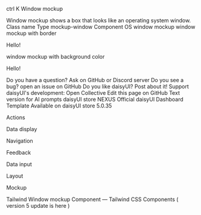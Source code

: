 ctrl
K
Window mockup

Window mockup shows a box that looks like an operating system window.
Class name
Type
mockup-window Component
OS window mockup
window mockup with border

<div className="mockup-window border border-base-300 w-full">
  <div className="grid place-content-center border-t border-base-300 h-80">Hello!</div>
</div>

window mockup with background color

<div className="mockup-window bg-base-100 border border-base-300">
  <div className="grid place-content-center h-80">Hello!</div>
</div>

Do you have a question? Ask on GitHub or Discord server
Do you see a bug? open an issue on GitHub
Do you like daisyUI? Post about it!
Support daisyUI's development: Open Collective
Edit this page on GitHub
Text version for AI prompts
daisyUI store
NEXUS
Official daisyUI Dashboard Template
Available on daisyUI store
5.0.35

Actions

Data display

Navigation

Feedback

Data input

Layout

Mockup

Tailwind Window mockup Component — Tailwind CSS Components ( version 5 update is here )
